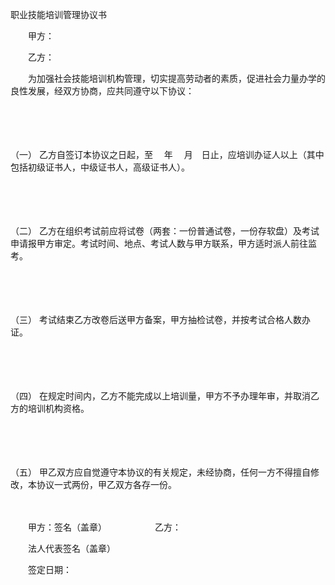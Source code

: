 



职业技能培训管理协议书



 

　　甲方：

　　乙方：　　

　　为加强社会技能培训机构管理，切实提高劳动者的素质，促进社会力量办学的良性发展，经双方协商，应共同遵守以下协议：

　　

　　

（一）
乙方自签订本协议之日起，至　 年　 月　日止，应培训办证人以上（其中包括初级证书人，中级证书人，高级证书人）。

　　

　　

（二）
乙方在组织考试前应将试卷（两套：一份普通试卷，一份存软盘）及考试申请报甲方审定。考试时间、地点、考试人数与甲方联系，甲方适时派人前往监考。

　　

　　

（三）
考试结束乙方改卷后送甲方备案，甲方抽检试卷，并按考试合格人数办证。

　　

　　

（四）
在规定时间内，乙方不能完成以上培训量，甲方不予办理年审，并取消乙方的培训机构资格。

　　

　　

（五）
甲乙双方应自觉遵守本协议的有关规定，未经协商，任何一方不得擅自修改，本协议一式两份，甲乙双方各存一份。　

　　　

　　甲方：签名（盖章）　　　　　　乙方：

　　法人代表签名（盖章）　　　　

　　签定日期：